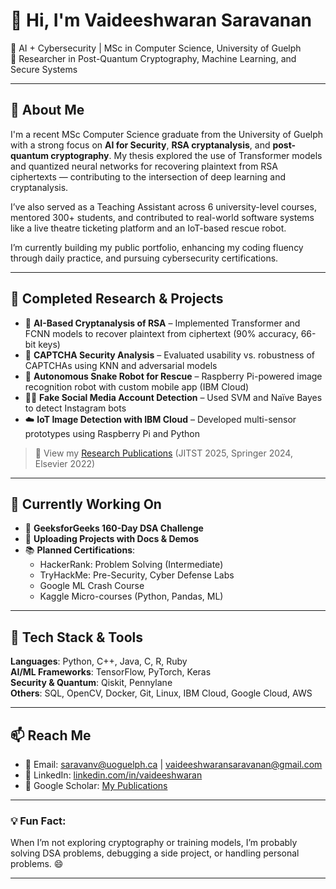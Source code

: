 # 👋 Hi, I'm Vaideeshwaran Saravanan

🔐 AI + Cybersecurity | MSc in Computer Science, University of Guelph  
🧠 Researcher in Post-Quantum Cryptography, Machine Learning, and Secure Systems

---

## 🧠 About Me

I'm a recent MSc Computer Science graduate from the University of Guelph with a strong focus on **AI for Security**, **RSA cryptanalysis**, and **post-quantum cryptography**. My thesis explored the use of Transformer models and quantized neural networks for recovering plaintext from RSA ciphertexts — contributing to the intersection of deep learning and cryptanalysis.

I’ve also served as a Teaching Assistant across 6 university-level courses, mentored 300+ students, and contributed to real-world software systems like a live theatre ticketing platform and an IoT-based rescue robot.

I’m currently building my public portfolio, enhancing my coding fluency through daily practice, and pursuing cybersecurity certifications.

---

## 🔬 Completed Research & Projects

- 📌 **AI-Based Cryptanalysis of RSA** – Implemented Transformer and FCNN models to recover plaintext from ciphertext (90% accuracy, 66-bit keys)
- 🔐 **CAPTCHA Security Analysis** – Evaluated usability vs. robustness of CAPTCHAs using KNN and adversarial models
- 🤖 **Autonomous Snake Robot for Rescue** – Raspberry Pi-powered image recognition robot with custom mobile app (IBM Cloud)
- 👨‍💻 **Fake Social Media Account Detection** – Used SVM and Naïve Bayes to detect Instagram bots
- ☁️ **IoT Image Detection with IBM Cloud** – Developed multi-sensor prototypes using Raspberry Pi and Python

> 📄 View my [Research Publications](#) (JITST 2025, Springer 2024, Elsevier 2022)

---

## 🔄 Currently Working On

- 🔧 **GeeksforGeeks 160-Day DSA Challenge**
- 🚀 **Uploading Projects with Docs & Demos**
- 📚 **Planned Certifications**:
  - HackerRank: Problem Solving (Intermediate)
  - TryHackMe: Pre-Security, Cyber Defense Labs
  - Google ML Crash Course
  - Kaggle Micro-courses (Python, Pandas, ML)

---

## 🔎 Tech Stack & Tools

**Languages**: Python, C++, Java, C, R, Ruby  
**AI/ML Frameworks**: TensorFlow, PyTorch, Keras  
**Security & Quantum**: Qiskit, Pennylane  
**Others**: SQL, OpenCV, Docker, Git, Linux, IBM Cloud, Google Cloud, AWS

---

## 📫 Reach Me

- 📧 Email: saravanv@uoguelph.ca | vaideeshwaransaravanan@gmail.com  
- 💼 LinkedIn: [linkedin.com/in/vaideeshwaran](https://linkedin.com/in/vaideeshwaran)  
- 📜 Google Scholar: [My Publications](https://scholar.google.ca/citations?user=O4IVApUAAAAJ)

---

### 💡 Fun Fact:
When I’m not exploring cryptography or training models, I’m probably solving DSA problems, debugging a side project, or handling personal problems. 😄

---


